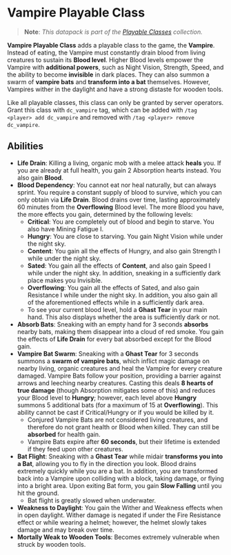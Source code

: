 # Vampire Playable Class

> **Note**: *This datapack is part of the [Playable Classes](https://github.com/Drakonkinst/DrakonsDatapacks/wiki/Playable-Classes) collection.*

**Vampire Playable Class** adds a playable class to the game, the **Vampire**. Instead of eating, the Vampire must constantly drain blood from living creatures to sustain its **Blood level**. Higher Blood levels empower the Vampire with **additional powers**, such as Night Vision, Strength, Speed, and the ability to become **invisible** in dark places. They can also summon a swarm of **vampire bats** and **transform into a bat** themselves. However, Vampires wither in the daylight and have a strong distaste for wooden tools.

Like all playable classes, this class can only be granted by server operators. Grant this class with `dc_vampire` tag, which can be added with `/tag <player> add dc_vampire` and removed with `/tag <player> remove dc_vampire`.

## Abilities

* **Life Drain**: Killing a living, organic mob with a melee attack **heals** you. If you are already at full health, you gain 2 Absorption hearts instead. You also gain **Blood**.
* **Blood Dependency**: You cannot eat nor heal naturally, but can always sprint. You require a constant supply of blood to survive, which you can only obtain via **Life Drain**. Blood drains over time, lasting approximately 60 minutes from the **Overflowing** Blood level. The more Blood you have, the more effects you gain, determined by the following levels:
  * **Critical**: You are completely out of blood and begin to starve. You also have Mining Fatigue I.
  * **Hungry**: You are close to starving. You gain Night Vision while under the night sky.
  * **Content**: You gain all the effects of Hungry, and also gain Strength I while under the night sky.
  * **Sated**: You gain all the effects of **Content**, and also gain Speed I while under the night sky. In addition, sneaking in a sufficiently dark place makes you Invisible.
  * **Overflowing**: You gain all the effects of Sated, and also gain Resistance I while under the night sky. In addition, you also gain all of the aforementioned effects while in a sufficiently dark area.
  * To see your current blood level, hold a **Ghast Tear** in your main hand. This also displays whether the area is sufficiently dark or not.
* **Absorb Bats**: Sneaking with an empty hand for 3 seconds **absorbs** nearby bats, making them disappear into a cloud of red smoke. You gain the effects of **Life Drain** for every bat absorbed except for the Blood gain.
* **Vampire Bat Swarm**: Sneaking with a **Ghast Tear** for 3 seconds summons a **swarm of vampire bats**, which inflict magic damage on nearby living, organic creatures and heal the Vampire for every creature damaged. Vampire Bats follow your position, providing a barrier against arrows and leeching nearby creatures. Casting this deals **8 hearts of true damage** (though Absorption mitigates some of this) and reduces your Blood level to **Hungry**; however, each level above **Hungry** summons 5 additional bats (for a maximum of 15 at **Overflowing**). This ability cannot be cast if Critical/Hungry or if you would be killed by it.
  * Conjured Vampire Bats are not considered living creatures, and therefore do not grant health or Blood when killed. They can still be **absorbed** for health gain.
  * Vampire Bats expire after **60 seconds**, but their lifetime is extended if they feed upon other creatures.
* **Bat Flight**: Sneaking with a **Ghast Tear** while midair **transforms you into a Bat**, allowing you to fly in the direction you look. Blood drains extremely quickly while you are a bat. In addition, you are transformed back into a Vampire upon colliding with a block, taking damage, or flying into a bright area. Upon exiting Bat form, you gain **Slow Falling** until you hit the ground.
  * Bat flight is greatly slowed when underwater.
* **Weakness to Daylight**: You gain the Wither and Weakness effects when in open daylight. Wither damage is negated if under the Fire Resistance effect or while wearing a helmet; however, the helmet slowly takes damage and may break over time.
* **Mortally Weak to Wooden Tools**: Becomes extremely vulnerable when struck by wooden tools.
